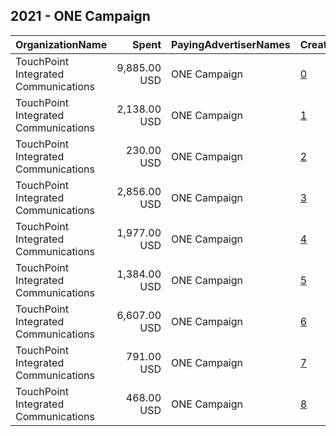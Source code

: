 ## 2021 - ONE Campaign 
|OrganizationName|Spent|PayingAdvertiserNames|CreativeUrls|Impressions|Genders|AgeBrackets|CountryCodes|BillingAddresses|CandidateBallotInformation|
|:---|---:|:---|:---|---:|:---|:---|:---|:---|:---|
|TouchPoint Integrated Communications|9,885.00 USD|ONE Campaign|[0](https://www.snap.com/political-ads/asset/785a2da5674fb9971a1b178877182bbacb33bbebe951554f1b0640ef4ff5ddc1?mediaType=mp4)|1,322,427||18-34|united states|"16 Thorndal Circle,Darien,06820,US"||
|TouchPoint Integrated Communications|2,138.00 USD|ONE Campaign|[1](https://www.snap.com/political-ads/asset/785a2da5674fb9971a1b178877182bbacb33bbebe951554f1b0640ef4ff5ddc1?mediaType=mp4)|649,329||18-34|canada|"16 Thorndal Circle,Darien,06820,US"||
|TouchPoint Integrated Communications|230.00 USD|ONE Campaign|[2](https://www.snap.com/political-ads/asset/785a2da5674fb9971a1b178877182bbacb33bbebe951554f1b0640ef4ff5ddc1?mediaType=mp4)|92,394||18-34|south africa|"16 Thorndal Circle,Darien,06820,US"||
|TouchPoint Integrated Communications|2,856.00 USD|ONE Campaign|[3](https://www.snap.com/political-ads/asset/4454bb1864c0481e1eee042a860bca120b7cd6b2076a035e7994f3663d2d0876?mediaType=mp4)|785,114||18-34|canada|"16 Thorndal Circle,Darien,06820,US"||
|TouchPoint Integrated Communications|1,977.00 USD|ONE Campaign|[4](https://www.snap.com/political-ads/asset/785a2da5674fb9971a1b178877182bbacb33bbebe951554f1b0640ef4ff5ddc1?mediaType=mp4)|686,925||18-34|united kingdom|"16 Thorndal Circle,Darien,06820,US"||
|TouchPoint Integrated Communications|1,384.00 USD|ONE Campaign|[5](https://www.snap.com/political-ads/asset/ba1a68b705311ad3d1e38e7ed55ab2abc90610495c6a94fa4ae266e3239f4fdc?mediaType=mp4)|500,923||18-34|germany|"16 Thorndal Circle,Darien,06820,US"||
|TouchPoint Integrated Communications|6,607.00 USD|ONE Campaign|[6](https://www.snap.com/political-ads/asset/4454bb1864c0481e1eee042a860bca120b7cd6b2076a035e7994f3663d2d0876?mediaType=mp4)|4,700,813||18-34|france|"16 Thorndal Circle,Darien,06820,US"||
|TouchPoint Integrated Communications|791.00 USD|ONE Campaign|[7](https://www.snap.com/political-ads/asset/785a2da5674fb9971a1b178877182bbacb33bbebe951554f1b0640ef4ff5ddc1?mediaType=mp4)|1,576,144||18-34|nigeria|"16 Thorndal Circle,Darien,06820,US"||
|TouchPoint Integrated Communications|468.00 USD|ONE Campaign|[8](https://www.snap.com/political-ads/asset/4454bb1864c0481e1eee042a860bca120b7cd6b2076a035e7994f3663d2d0876?mediaType=mp4)|99,057||18-34|canada|"16 Thorndal Circle,Darien,06820,US"||
